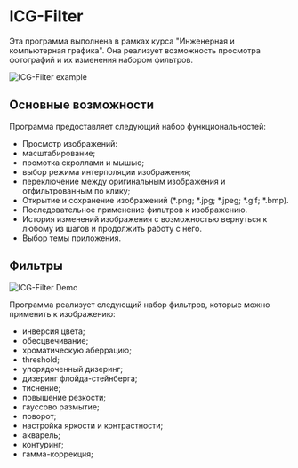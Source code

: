 # ICG-Filter
 
Эта программа выполнена в рамках курса "Инженерная и компьютерная графика". Она реализует возможность просмотра фотографий и их изменения набором фильтров.

![ICG-Filter example](https://github.com/v-kharchenko/ICG-Filter/assets/139693859/6c731322-4bd6-4105-becf-58353ee614eb)

## Основные возможности
Программа предоставляет следующий набор функциональностей:
- Просмотр изображений:
 - масштабирование;
 - промотка скроллами и мышью;
 - выбор режима интерполяции изображения;
 - переключение между оригинальным изображения и отфильтрованным по клику;
- Открытие и сохранение изображений (*.png; *.jpg; *.jpeg; *.gif; *.bmp).
- Последовательное применение фильтров к изображению.
- История изменений изображения с возможностью вернуться к любому из шагов и продолжить работу с него.
- Выбор темы приложения.

## Фильтры

![ICG-Filter Demo](https://github.com/v-kharchenko/ICG-Filter/assets/139693859/d0c5abe2-791d-4d48-8bd3-3bb48b65e4b3)

Программа реализует следующий набор фильтров, которые можно применить к изображению:
- инверсия цвета;
- обесцвечивание;
- хроматическую аберрацию;
- threshold;
- упорядоченный дизеринг;
- дизеринг флойда-стейнберга;
- тиснение;
- повышение резкости;
- гауссово размытие;
- поворот;
- настройка яркости и контрастности;
- акварель;
- контуринг;
- гамма-коррекция;


